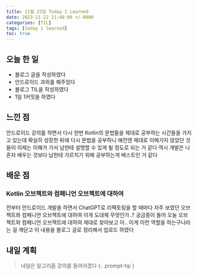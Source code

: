 ```yaml
---
title: 11월 22일 Today I Learned
date: 2023-11-22 21:40:00 +/-0000
categories: [TIL]
tags: [today i learned]
toc: true
---
```


## 오늘 한 일

* 블로그 글을 작성하였다
* 안드로이드 과외를 해주었다
* 블로그 TIL을 작성하였다
* 1일 1커밋을 하였다

## 느낀 점

안드로이드 강의를 하면서 다시 한번 Kotlin의 문법들을 제대로 공부하는 시간들을 가지고 있는데 확실히 성장한 뒤에 다시 문법을 공부하니 예전엔 제대로 이해가지 않았던 것들이 이제는 이해가 가서 남한테 설명할 수 있게 될 정도로 되는 거 같다 역시 개발은 나 혼자 배우는 것보다 남한테 가르치기 위해 공부하는게 베스트인 거 같다

## 배운 점

### Kotlin 오브젝트와 컴페니언 오브젝트에 대하여

전부터 안드로이드 개발을 하면서 ChatGPT로 리팩토링을 할 때마다 자주 보였던 오브젝트와 컴페니언 오브젝트에 대하여 이게 도대체 무엇인가..? 궁금증이 들어 오늘 오브젝트와 컴페니언 오브젝트에 대하여 제대로 찾아보고 아.. 이게 이런 역할을 하는구나라는 걸 깨닫고 이 내용을 블로그 글로 정리해서 업로드 하였다

## 내일 계획

> 내일은 알고리즘 강의를 들어야겠다
{: .prompt-tip }

